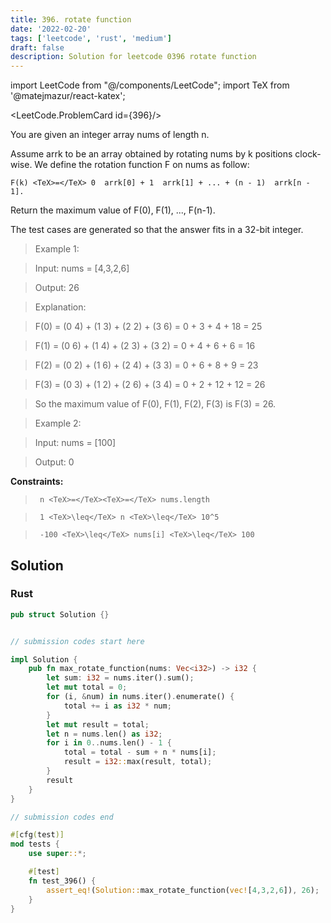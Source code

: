 ```yaml
---
title: 396. rotate function
date: '2022-02-20'
tags: ['leetcode', 'rust', 'medium']
draft: false
description: Solution for leetcode 0396 rotate function
---
```

import LeetCode from "@/components/LeetCode";
import TeX from '@matejmazur/react-katex';

<LeetCode.ProblemCard id={396}/>
 

  You are given an integer array nums of length n.

  Assume arrk to be an array obtained by rotating nums by k positions clock-wise. We define the rotation function F on nums as follow:

  

  	F(k) <TeX>=</TeX> 0  arrk[0] + 1  arrk[1] + ... + (n - 1)  arrk[n - 1].

  

  Return the maximum value of F(0), F(1), ..., F(n-1).

  The test cases are generated so that the answer fits in a 32-bit integer.

   

 >   Example 1:

  

 >   Input: nums <TeX>=</TeX> [4,3,2,6]

 >   Output: 26

 >   Explanation:

 >   F(0) <TeX>=</TeX> (0  4) + (1  3) + (2  2) + (3  6) <TeX>=</TeX> 0 + 3 + 4 + 18 <TeX>=</TeX> 25

 >   F(1) <TeX>=</TeX> (0  6) + (1  4) + (2  3) + (3  2) <TeX>=</TeX> 0 + 4 + 6 + 6 <TeX>=</TeX> 16

 >   F(2) <TeX>=</TeX> (0  2) + (1  6) + (2  4) + (3  3) <TeX>=</TeX> 0 + 6 + 8 + 9 <TeX>=</TeX> 23

 >   F(3) <TeX>=</TeX> (0  3) + (1  2) + (2  6) + (3  4) <TeX>=</TeX> 0 + 2 + 12 + 12 <TeX>=</TeX> 26

 >   So the maximum value of F(0), F(1), F(2), F(3) is F(3) <TeX>=</TeX> 26.

  

 >   Example 2:

  

 >   Input: nums <TeX>=</TeX> [100]

 >   Output: 0

  

   

  **Constraints:**

  

 >   	n <TeX>=</TeX><TeX>=</TeX> nums.length

 >   	1 <TeX>\leq</TeX> n <TeX>\leq</TeX> 10^5

 >   	-100 <TeX>\leq</TeX> nums[i] <TeX>\leq</TeX> 100


## Solution
### Rust
```rust
pub struct Solution {}


// submission codes start here

impl Solution {
    pub fn max_rotate_function(nums: Vec<i32>) -> i32 {
        let sum: i32 = nums.iter().sum();
        let mut total = 0;
        for (i, &num) in nums.iter().enumerate() {
            total += i as i32 * num;
        }
        let mut result = total;
        let n = nums.len() as i32;
        for i in 0..nums.len() - 1 {
            total = total - sum + n * nums[i];
            result = i32::max(result, total);
        }
        result
    }
}

// submission codes end

#[cfg(test)]
mod tests {
    use super::*;

    #[test]
    fn test_396() {
        assert_eq!(Solution::max_rotate_function(vec![4,3,2,6]), 26);
    }
}

```
